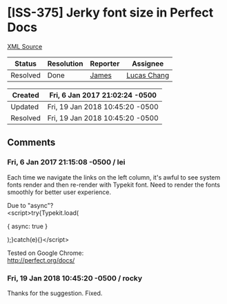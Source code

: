 # [ISS-375] Jerky font size in Perfect Docs

[XML Source](../xml/ISS-375.xml)
<p></p>





Status|Resolution|Reporter|Assignee
------|----------|--------|--------
Resolved|Done|[James](Lei)|[Lucas Chang]($lucas)





Created|Fri, 6 Jan 2017 21:02:24 -0500
-------|--------------
Updated|Fri, 19 Jan 2018 10:45:20 -0500
Resolved|Fri, 19 Jan 2018 10:45:20 -0500


## Comments




### Fri, 6 Jan 2017 21:15:08 -0500 / lei 

<p><p>Each time we navigate the links on the left column, it's awful to see system fonts render and then re-render with Typekit font. Need to render the fonts smoothly for better user experience.</p>

<p>Due to "async"?<br/>
&lt;script&gt;try{Typekit.load(</p>
{ async: true }
<p>);}catch(e){}&lt;/script&gt;</p>

<p>Tested on Google Chrome:<br/>
<a href="http://perfect.org/docs/" class="external-link" rel="nofollow">http://perfect.org/docs/</a></p></p>


### Fri, 19 Jan 2018 10:45:20 -0500 / rocky 

<p><p>Thanks for the suggestion. Fixed.</p></p>


